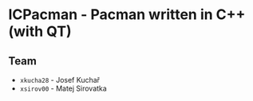 # ICPacman - Pacman written in C++ (with QT)

## Team

- `xkucha28` - Josef Kuchař
- `xsirov00` - Matej Sirovatka
